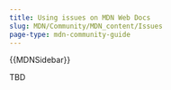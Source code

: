 ```yaml
---
title: Using issues on MDN Web Docs
slug: MDN/Community/MDN_content/Issues
page-type: mdn-community-guide
---
```


{{MDNSidebar}}

TBD
